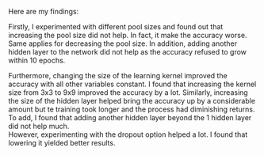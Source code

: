 Here are my findings:

Firstly, I experimented with different pool sizes and found out that increasing the pool size did not help.
In fact, it make the accuracy worse. Same applies for decreasing the pool size.
In addition, adding another hidden layer to the network did not help as the accuracy refused to grow within 10 epochs.

Furthermore, changing the size of the learning kernel improved the accuracy with all other variables constant.
I found that increasing the kernel size from 3x3 to 9x9 improved the accuracy by a lot.
Similarly, increasing the size of the hidden layer helped bring the accuracy up by a considerable amount but te training took longer and the process had diminishing returns.
To add, I found that adding another hidden layer beyond the 1 hidden layer did not help much.  
However, experimenting with the dropout option helped a lot. I found that lowering it yielded better results.

